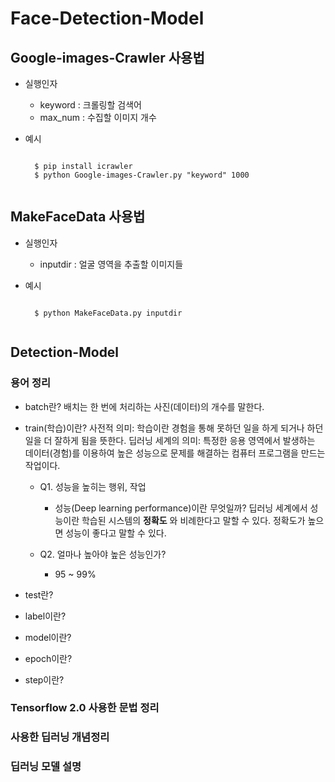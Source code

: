 # Face-Detection-Model

## Google-images-Crawler 사용법
- 실행인자
	- keyword : 크롤링할 검색어
	- max_num : 수집할 이미지 개수

- 예시
	<pre><code>
	$ pip install icrawler
	$ python Google-images-Crawler.py "keyword" 1000
	</code></pre>

## MakeFaceData 사용법
- 실행인자
	- inputdir : 얼굴 영역을 추출할 이미지들

- 예시
	<pre><code>
	$ python MakeFaceData.py inputdir
	</code></pre>

## Detection-Model

### 용어 정리

* batch란?
배치는 한 번에 처리하는 사진(데이터)의 개수를 말한다.

* train(학습)이란?
사전적 의미: 학습이란 경험을 통해 못하던 일을 하게 되거나 하던 일을 더 잘하게 됨을 뜻한다.
딥러닝 세계의 의미: 특정한 응용 영역에서 발생하는 데이터(경험)를 이용하여 높은 성능으로 문제를 해결하는 컴퓨터 프로그램을 만드는 작업이다.

	- Q1. 성능을 높히는 행위, 작업
		+ 성능(Deep learning performance)이란 무엇일까?
		딥러닝 세계에서 성능이란 학습된 시스템의 **정확도** 와 비례한다고 말할 수 있다. 정확도가 높으면 성능이 좋다고 말할 수 있다.

	- Q2. 얼마나 높아야 높은 성능인가?
		+ 95 ~ 99%

* test란?
* label이란?
* model이란?
* epoch이란?
* step이란?

### Tensorflow 2.0 사용한 문법 정리
### 사용한 딥러닝 개념정리
### 딥러닝 모델 설명
